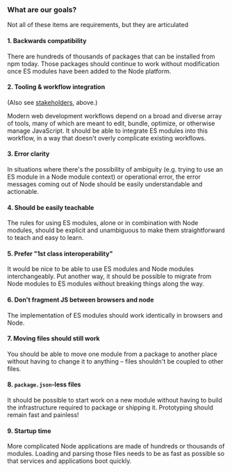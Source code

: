 <div id="goals"><h3>What are our goals?</h3></div>

Not all of these items are requirements, but they are articulated

#### 1. Backwards compatibility

There are hundreds of thousands of packages that can be installed from npm
today. Those packages should continue to work without modification once ES
modules have been added to the Node platform.

#### 2. Tooling & workflow integration

(Also see <a href="#stakeholders">stakeholders</a>, above.)

Modern web development workflows depend on a broad and diverse array of tools,
many of which are meant to edit, bundle, optimize, or otherwise manage
JavaScript. It should be able to integrate ES modules into this workflow, in a
way that doesn't overly complicate existing workflows.

#### 3. Error clarity

In situations where there's the possibility of ambiguity (e.g. trying to use an
ES module in a Node module context) or operational error, the error messages
coming out of Node should be easily understandable and actionable.

#### 4. Should be easily teachable

The rules for using ES modules, alone or in combination with Node modules,
should be explicit and unambiguous to make them straightforward to teach and
easy to learn.

#### 5. Prefer "1st class interoperability"

It would be nice to be able to use ES modules and Node modules interchangeably.
Put another way, it should be possible to migrate from Node modules to ES
modules without breaking things along the way.

#### 6. Don't fragment JS between browsers and node

The implementation of ES modules should work identically in browsers and Node.

#### 7. Moving files should still work

You should be able to move one module from a package to another place without
having to change it to anything – files shouldn't be coupled to other files.

#### 8. `package.json`-less files

It should be possible to start work on a new module without having to build the
infrastructure required to package or shipping it. Prototyping should remain
fast and painless!

#### 9. Startup time

More complicated Node applications are made of hundreds or thousands of
modules. Loading and parsing those files needs to be as fast as possible so
that services and applications boot quickly.
